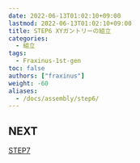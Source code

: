 ```yaml
---
date: 2022-06-13T01:02:10+09:00
lastmod: 2022-06-13T01:02:10+09:00
title: STEP6 XYガントリーの組立
categories:
  - 組立
tags:
  - Fraxinus-1st-gen
toc: false
authors: ["fraxinus"]
weight: -60
aliases:
  - /docs/assembly/step6/
---
```



## NEXT

[STEP7](../step7)
